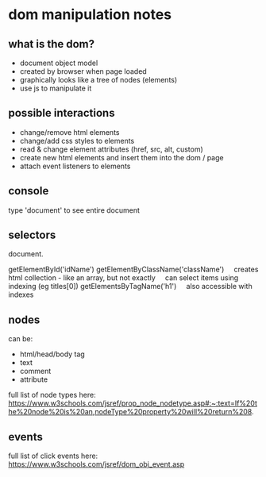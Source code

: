 # dom manipulation notes

## what is the dom?

- document object model
- created by browser when page loaded
- graphically looks like a tree of nodes (elements)
- use js to manipulate it

## possible interactions

- change/remove html elements
- change/add css styles to elements
- read & change element attributes (href, src, alt, custom)
- create new html elements and insert them into the dom / page
- attach event listeners to elements

## console

type 'document' to see entire document

## selectors

document.

getElementById('idName')
getElementByClassName('className')
    creates html collection - like an array, but not exactly
    can select items using indexing (eg titles[0])
getElementsByTagName('h1')
    also accessible with indexes

## nodes

can be:

- html/head/body tag
- text
- comment
- attribute

full list of node types here: https://www.w3schools.com/jsref/prop_node_nodetype.asp#:~:text=If%20the%20node%20is%20an,nodeType%20property%20will%20return%208.

## events

full list of click events here: https://www.w3schools.com/jsref/dom_obj_event.asp

